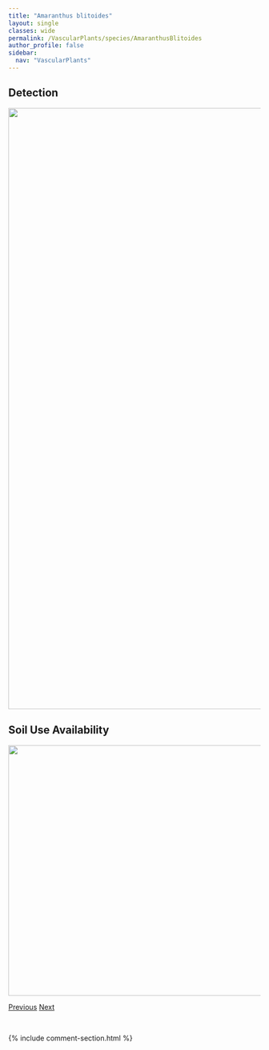 ```yaml
---
title: "Amaranthus blitoides"
layout: single
classes: wide
permalink: /VascularPlants/species/AmaranthusBlitoides
author_profile: false
sidebar:
  nav: "VascularPlants"
---
```


<h2>Detection</h2>

<a href="https://drive.google.com/uc?export=view&id=1S789iyziNrUPXvfqv2_MK7-A-VpFwZzq">
<img src="https://drive.google.com/uc?export=view&id=1S789iyziNrUPXvfqv2_MK7-A-VpFwZzq" height = "1200" width = "800">
</a>


<h2>Soil Use Availability</h2>

<a href="https://drive.google.com/uc?export=view&id=1Kln5Xb5t83YSudegod_A9Hv2Np5RtrhR">
<img src="https://drive.google.com/uc?export=view&id=1Kln5Xb5t83YSudegod_A9Hv2Np5RtrhR" height = "500" width = "1000">
</a>


<a href="/DevelopmentWebsite/VascularPlants/species/AmaranthusAlbus" class="pagination--pager" title="Amaranthus albus">Previous</a> <a href="/DevelopmentWebsite/VascularPlants/species/AmaranthusRetroflexus" class="pagination--pager" title="Red Root Pigweed">Next</a>

<p>&nbsp;</p>

{% include comment-section.html %}
